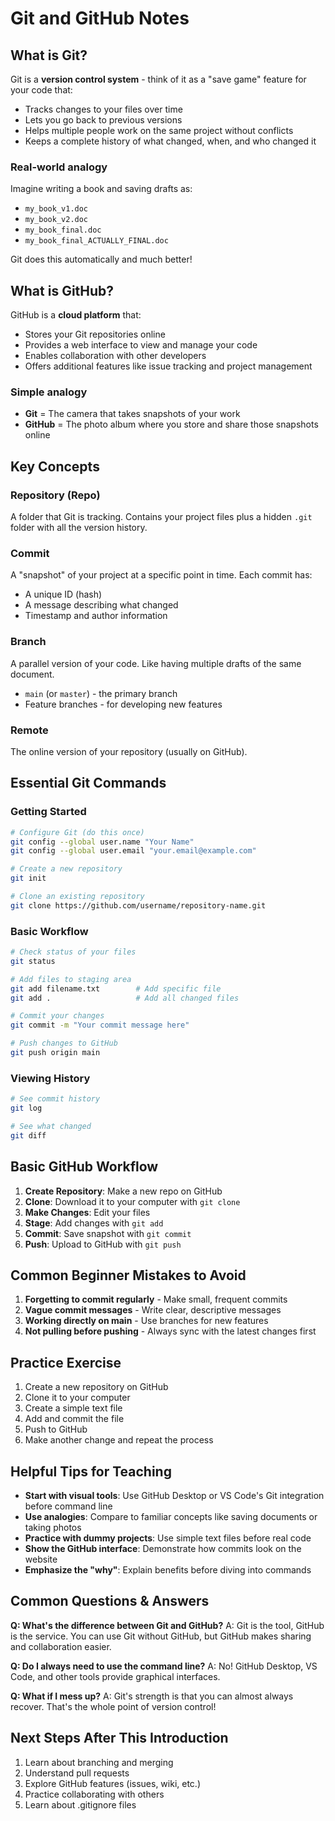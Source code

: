 # Git and GitHub Notes

## What is Git?
Git is a **version control system** - think of it as a "save game" feature for your code that:
- Tracks changes to your files over time
- Lets you go back to previous versions
- Helps multiple people work on the same project without conflicts
- Keeps a complete history of what changed, when, and who changed it

### Real-world analogy
Imagine writing a book and saving drafts as:
- `my_book_v1.doc`
- `my_book_v2.doc` 
- `my_book_final.doc`
- `my_book_final_ACTUALLY_FINAL.doc`

Git does this automatically and much better!

## What is GitHub?
GitHub is a **cloud platform** that:
- Stores your Git repositories online
- Provides a web interface to view and manage your code
- Enables collaboration with other developers
- Offers additional features like issue tracking and project management

### Simple analogy
- **Git** = The camera that takes snapshots of your work
- **GitHub** = The photo album where you store and share those snapshots online

## Key Concepts

### Repository (Repo)
A folder that Git is tracking. Contains your project files plus a hidden `.git` folder with all the version history.

### Commit
A "snapshot" of your project at a specific point in time. Each commit has:
- A unique ID (hash)
- A message describing what changed
- Timestamp and author information

### Branch
A parallel version of your code. Like having multiple drafts of the same document.
- `main` (or `master`) - the primary branch
- Feature branches - for developing new features

### Remote
The online version of your repository (usually on GitHub).

## Essential Git Commands

### Getting Started
```bash
# Configure Git (do this once)
git config --global user.name "Your Name"
git config --global user.email "your.email@example.com"

# Create a new repository
git init

# Clone an existing repository
git clone https://github.com/username/repository-name.git
```

### Basic Workflow
```bash
# Check status of your files
git status

# Add files to staging area
git add filename.txt        # Add specific file
git add .                   # Add all changed files

# Commit your changes
git commit -m "Your commit message here"

# Push changes to GitHub
git push origin main
```

### Viewing History
```bash
# See commit history
git log

# See what changed
git diff
```

## Basic GitHub Workflow

1. **Create Repository**: Make a new repo on GitHub
2. **Clone**: Download it to your computer with `git clone`
3. **Make Changes**: Edit your files
4. **Stage**: Add changes with `git add`
5. **Commit**: Save snapshot with `git commit`
6. **Push**: Upload to GitHub with `git push`

## Common Beginner Mistakes to Avoid

1. **Forgetting to commit regularly** - Make small, frequent commits
2. **Vague commit messages** - Write clear, descriptive messages
3. **Working directly on main** - Use branches for new features
4. **Not pulling before pushing** - Always sync with the latest changes first

## Practice Exercise

1. Create a new repository on GitHub
2. Clone it to your computer
3. Create a simple text file
4. Add and commit the file
5. Push to GitHub
6. Make another change and repeat the process

## Helpful Tips for Teaching

- **Start with visual tools**: Use GitHub Desktop or VS Code's Git integration before command line
- **Use analogies**: Compare to familiar concepts like saving documents or taking photos
- **Practice with dummy projects**: Use simple text files before real code
- **Show the GitHub interface**: Demonstrate how commits look on the website
- **Emphasize the "why"**: Explain benefits before diving into commands

## Common Questions & Answers

**Q: What's the difference between Git and GitHub?**
A: Git is the tool, GitHub is the service. You can use Git without GitHub, but GitHub makes sharing and collaboration easier.

**Q: Do I always need to use the command line?**
A: No! GitHub Desktop, VS Code, and other tools provide graphical interfaces.

**Q: What if I mess up?**
A: Git's strength is that you can almost always recover. That's the whole point of version control!

## Next Steps After This Introduction

1. Learn about branching and merging
2. Understand pull requests
3. Explore GitHub features (issues, wiki, etc.)
4. Practice collaborating with others
5. Learn about .gitignore files
